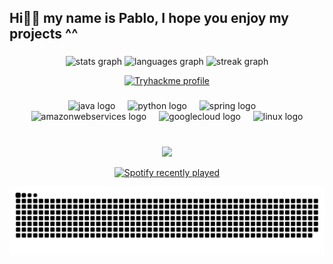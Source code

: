 <h2 align="left">Hi👋🏼 my name is Pablo, I hope you enjoy my projects ^^</h2>

###

<div align="center">
  <img src="https://github-readme-stats.vercel.app/api?username=PabloCuestaMorer&hide_title=false&hide_rank=true&show_icons=true&include_all_commits=true&count_private=true&disable_animations=false&theme=radical&locale=en&hide_border=true" height="150" alt="stats graph"  />
  <img src="https://github-readme-stats.vercel.app/api/top-langs?username=PabloCuestaMorer&locale=en&hide_title=false&layout=compact&card_width=240&langs_count=6&theme=radical&hide_border=true" height="150" alt="languages graph"  />
  <img src="https://streak-stats.demolab.com?user=PabloCuestaMorer&locale=en&mode=daily&theme=radical&hide_border=true&border_radius=5" height="150" alt="streak graph"  />
  
</div>

<div align="center">
  
  [![Tryhackme profile](https://tryhackme-badges.s3.amazonaws.com/Bl0star.png)](https://tryhackme.com/p/Bl0star)
  
</div>

###

###

<div align="center">
  <img src="https://cdn.jsdelivr.net/gh/devicons/devicon/icons/java/java-original.svg" height="30" alt="java logo"  />
  <img width="12" />
  <img src="https://cdn.jsdelivr.net/gh/devicons/devicon/icons/python/python-original.svg" height="30" alt="python logo"  />
  <img width="12" />
  <img src="https://cdn.jsdelivr.net/gh/devicons/devicon/icons/spring/spring-original.svg" height="30" alt="spring logo"  />
  <img width="12" />
  <img src="https://skillicons.dev/icons?i=aws" height="30" alt="amazonwebservices logo"  />
  <img width="12" />
  <img src="https://skillicons.dev/icons?i=gcp" height="30" alt="googlecloud logo"  />
  <img width="12" />
  <img src="https://skillicons.dev/icons?i=linux" height="30" alt="linux logo"  />
</div>

###

<br clear="both">
<div align="center">
  <img src="https://profile-counter.glitch.me/PabloCuestaMorer/count.svg?"  />

   [![Spotify recently played](https://spotify-recently-played-readme.vercel.app/api?user=1149846014&count=3)](https://open.spotify.com/user/1149846014)
</div>
<img src="https://raw.githubusercontent.com/PabloCuestaMorer/PabloCuestaMorer/output/snake.svg" alt="Snake animation" />

###
